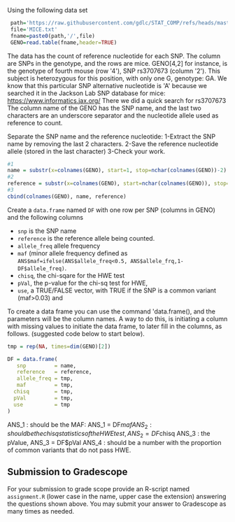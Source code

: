 Using the following data set

```r
 path='https://raw.githubusercontent.com/gdlc/STAT_COMP/refs/heads/master/DATA'
 file='MICE.txt'
 fname=paste0(path,'/',file)
 GENO=read.table(fname,header=TRUE)
```
The data has the count of reference nucleotide for each SNP. The column are SNPs in the genotype, and the rows are mice. 
GENO[4,2] for instance, is the genotype of fourth mouse (row '4'), SNP rs3707673 (column '2'). This subject is heterozygous for this position, with only one G, genotype: GA. We know that this particular SNP alternative nucleotide is 'A' because we searched it in the Jackson Lab SNP database for mice: 
https://www.informatics.jax.org/
There we did a quick search for rs3707673
The column name of the GENO has the SNP name, and the last two characters are an underscore separator and the nucleotide allele used as reference to count.  

Separate the SNP name and the reference nucleotide: 
1-Extract the SNP name by removing the last 2 characters.
2-Save the reference nucleotide allele (stored in the last character) 
3-Check your work.

```r
#1
name = substr(x=colnames(GENO), start=1, stop=nchar(colnames(GENO))-2)
#2
reference = substr(x=colnames(GENO), start=nchar(colnames(GENO)), stop=nchar(colnames(GENO)))
#3
cbind(colnames(GENO), name, reference)
```

Create a `data.frame` named `DF` with one row per SNP (columns in GENO) and the following columns

  - `snp` is the SNP name
  - `reference` is the reference allele being counted.
  - `allele_freq` allele frequency
  - `maf` (minor allele frequency defined as `ANS$maf=ifelse(ANS$allele_freq<0.5, ANS$allele_frq,1-DF$allele_freq)`.
  - `chisq`, the chi-sqare for the HWE test
  - `pVal`, the p-value for the chi-sq test for HWE,
  - `use`, a TRUE/FALSE vector, with TRUE if the SNP is a common variant (maf>0.03) and


To create a data frame you can use the command 'data.frame(), and the parameters will be the column names. 
A way to do this, is initiating a column with missing values to initiate the data frame, to later fill in the columns, as follows. 
(suggested code below to start below).

```r
tmp = rep(NA, times=dim(GENO)[2])

DF = data.frame(
   snp         = name,
   reference   = reference,
   allele_freq = tmp,
   maf         = tmp,
  chisq        = tmp,
  pVal         = tmp,
  use          = tmp
)
```

ANS_1 : should be the MAF: ANS_1 = DF$maf
ANS_2 : should be the chisq statistics of the HWE test, ANS_2 = DF$chisq
ANS_3 : the pValue, ANS_3 = DF$pVal
ANS_4 : should be a number with the proportion of common variants that do not pass HWE.


## Submission to Gradescope

  For your submission to grade scope provide an R-script named `assignment.R` (lower case in the name, upper case the extension) answering the questions shown above. 
  You may submit your answer to Gradescope as many times as needed.
